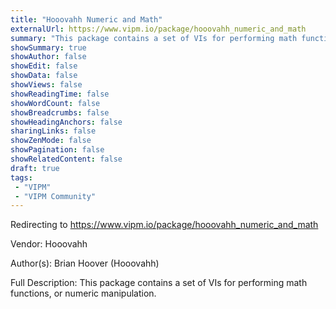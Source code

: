 ```yaml
---
title: "Hooovahh Numeric and Math"
externalUrl: https://www.vipm.io/package/hooovahh_numeric_and_math
summary: "This package contains a set of VIs for performing math functions, or numeric manipulation.."
showSummary: true
showAuthor: false
showEdit: false
showData: false
showViews: false
showReadingTime: false
showWordCount: false
showBreadcrumbs: false
showHeadingAnchors: false
sharingLinks: false
showZenMode: false
showPagination: false
showRelatedContent: false
draft: true
tags:
 - "VIPM"
 - "VIPM Community"
---
```


Redirecting to https://www.vipm.io/package/hooovahh_numeric_and_math

Vendor: Hooovahh

Author(s): Brian Hoover (Hooovahh)
 
Full Description:
This package contains a set of VIs for performing math functions, or numeric manipulation.